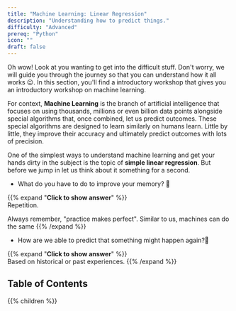 ```yaml
---
title: "Machine Learning: Linear Regression"
description: "Understanding how to predict things."
difficulty: "Advanced"
prereq: "Python"
icon: ""
draft: false
---
```


Oh wow! Look at you wanting to get into the difficult stuff. Don't worry, we will guide you through the journey so that you can understand how it all works 😉. In this section, you'll find a introductory workshop that gives you an introductory workshop on machine learning.

For context, **Machine Learning** is the branch of artificial intelligence that focuses on using thousands, millions or even billion data points alongside special algorithms that, once combined, let us predict outcomes. These special algorithms are designed to learn similarly on humans learn. Little by little, they improve their accuracy and ultimately predict outcomes with lots of precision.

One of the simplest ways to understand machine learning and get your hands dirty in the subject is the topic of **simple linear regression**. But before we jump in let us think about it something for a second.

- What do you have to do to improve your memory? 🤔

{{% expand "**Click to show answer**" %}}  
Repetition.

Always remember, "practice makes perfect". Similar to us, machines can do the same
{{% /expand %}}

- How are we able to predict that something might happen again?🤔

{{% expand "**Click to show answer**" %}}  
Based on historical or past experiences.
{{% /expand %}}

## Table of Contents
{{% children %}}
